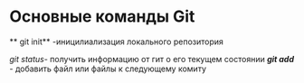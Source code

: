 
# Основные команды Git

** git init** -иницилиализация локального репозитория
 
*git status*- получить информацию от гит о его текущем состоянии
***git add*** - добавить файл или файлы к следующему комиту
